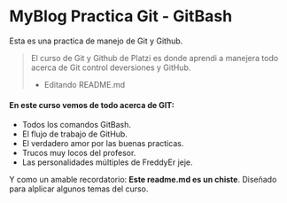 # MyBlog Practica Git - GitBash
Esta es una practica de manejo de Git y Github.

> El curso de Git y Github de Platzi es donde aprendi a manejera todo acerca de Git control deversiones y GitHub.
> - Editando README.md

#### En este curso vemos de todo acerca de GIT:

- Todos los comandos GitBash.
- El flujo de trabajo de GitHub.
- El verdadero amor por las buenas practicas.
- Trucos muy locos del profesor.
- Las personalidades múltiples de FreddyEr jeje.

Y como un amable recordatorio: **Este readme.md es un chiste**. Diseñado para alplicar algunos temas del curso.
